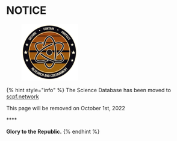 # NOTICE



<figure><img src=".gitbook/assets/ParagonIcon.png" alt=""><figcaption></figcaption></figure>

{% hint style="info" %}
The Science Database has been moved to [scpf.network](https://scpf.network)

This page will be removed on October 1st, 2022

&#x20;****&#x20;

**Glory to the Republic.**
{% endhint %}


